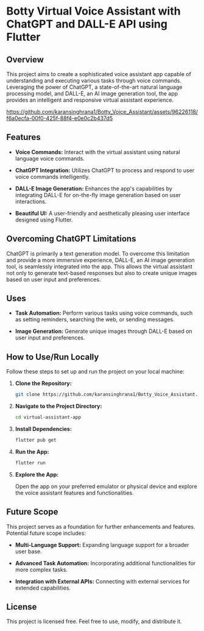 # Botty Virtual Voice Assistant with ChatGPT and DALL-E API using Flutter

## Overview

This project aims to create a sophisticated voice assistant app capable of understanding and executing various tasks through voice commands. Leveraging the power of ChatGPT, a state-of-the-art natural language processing model, and DALL-E, an AI image generation tool, the app provides an intelligent and responsive virtual assistant experience.


https://github.com/karansinghrana1/Botty_Voice_Assistant/assets/96226118/f6a0ecfa-00f0-425f-88f4-e0e0c2b437d5



## Features

- **Voice Commands:** Interact with the virtual assistant using natural language voice commands.
  
- **ChatGPT Integration:** Utilizes ChatGPT to process and respond to user voice commands intelligently.

- **DALL-E Image Generation:** Enhances the app's capabilities by integrating DALL-E for on-the-fly image generation based on user interactions.

- **Beautiful UI:** A user-friendly and aesthetically pleasing user interface designed using Flutter.

## Overcoming ChatGPT Limitations

ChatGPT is primarily a text generation model. To overcome this limitation and provide a more immersive experience, DALL-E, an AI image generation tool, is seamlessly integrated into the app. This allows the virtual assistant not only to generate text-based responses but also to create unique images based on user input and preferences.

## Uses

- **Task Automation:** Perform various tasks using voice commands, such as setting reminders, searching the web, or sending messages.

- **Image Generation:** Generate unique images through DALL-E based on user input and preferences.

## How to Use/Run Locally

Follow these steps to set up and run the project on your local machine:

1. **Clone the Repository:**

    ```bash
    git clone https://github.com/karansinghrana1/Botty_Voice_Assistant.git
    ```

2. **Navigate to the Project Directory:**

    ```bash
    cd virtual-assistant-app
    ```

3. **Install Dependencies:**

    ```bash
    flutter pub get
    ```

4. **Run the App:**

    ```bash
    flutter run
    ```

5. **Explore the App:**

    Open the app on your preferred emulator or physical device and explore the voice assistant features and functionalities.

## Future Scope

This project serves as a foundation for further enhancements and features. Potential future scope includes:

- **Multi-Language Support:** Expanding language support for a broader user base.

- **Advanced Task Automation:** Incorporating additional functionalities for more complex tasks.

- **Integration with External APIs:** Connecting with external services for extended capabilities.

## License

This project is licensed free. Feel free to use, modify, and distribute it.

